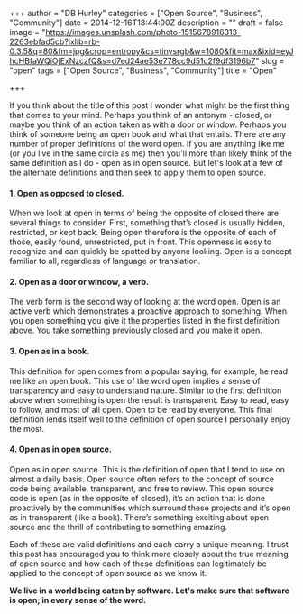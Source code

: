 +++
author = "DB Hurley"
categories = ["Open Source", "Business", "Community"]
date = 2014-12-16T18:44:00Z
description = ""
draft = false
image = "https://images.unsplash.com/photo-1515678916313-2263ebfad5cb?ixlib=rb-0.3.5&q=80&fm=jpg&crop=entropy&cs=tinysrgb&w=1080&fit=max&ixid=eyJhcHBfaWQiOjExNzczfQ&s=d7ed24ae53e778cc9d51c2f9df3196b7"
slug = "open"
tags = ["Open Source", "Business", "Community"]
title = "Open"

+++


If you think about the title of this post I wonder what might be the first thing that comes to your mind. Perhaps you think of an antonym - closed, or maybe you think of an action taken as with a door or window. Perhaps you think of someone being an open book and what that entails. There are any number of proper definitions of the word open. If you are anything like me (or you live in the same circle as me) then you'll more than likely think of the same definition as I do - open as in open source. But let's look at a few of the alternate definitions and then seek to apply them to open source.

#### 1. Open as opposed to closed.

When we look at open in terms of being the opposite of closed there are several things to consider. First, something that’s closed is usually hidden, restricted, or kept back. Being open therefore is the opposite of each of those, easily found, unrestricted, put in front. This openness is easy to recognize and can quickly be spotted by anyone looking. Open is a concept familiar to all, regardless of language or translation.

#### 2. Open as a door or window, a verb.

The verb form is the second way of looking at the word open. Open is an active verb which demonstrates a proactive approach to something. When you open something you give it the properties listed in the first definition above. You take something previously closed and you make it open.

#### 3. Open as in a book.

This definition for open comes from a popular saying, for example, he read me like an open book. This use of the word open implies a sense of transparency and easy to understand nature. Similar to the first definition above when something is open the result is transparent. Easy to read, easy to follow, and most of all open. Open to be read by everyone. This final definition lends itself well to the definition of open source I personally enjoy the most.

#### 4. Open as in open source.

Open as in open source. This is the definition of open that I tend to use on almost a daily basis. Open source often refers to the concept of source code being available, transparent, and free to review. This open source code is open (as in the opposite of closed), it’s an action that is done proactively by the communities which surround these projects and it’s open as in transparent (like a book). There’s something exciting about open source and the thrill of contributing to something amazing.

Each of these are valid definitions and each carry a unique meaning. I trust this post has encouraged you to think more closely about the true meaning of open source and how each of these definitions can legitimately be applied to the concept of open source as we know it.

**We live in a world being eaten by software. Let's make sure that software is open; in every sense of the word.**

